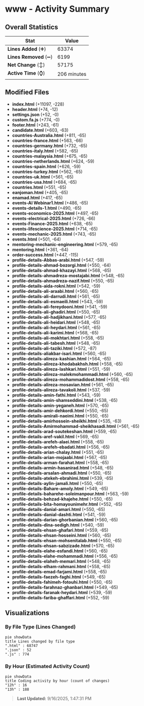 # www - Activity Summary 

## Overall Statistics

| Stat                   | Value                                                             |
| ---------------------- | ----------------------------------------------------------------- |
| **Lines Added** (➕)   | 63374                                          |
| **Lines Removed** (➖) | 6199                                        |
| **Net Change** (↕)    | 57175                |
| **Active Time** (⌚)   | 206 minutes |


## Modified Files
- **index.html** (+11097, -228)
- **header.html** (+74, -12)
- **settings.json** (+52, -0)
- **custom.fa.js** (+774, -0)
- **footer.html** (+243, -61)
- **candidate.html** (+603, -63)
- **countries-Australia.html** (+811, -65)
- **countries-france.html** (+563, -66)
- **countries-germany.html** (+732, -65)
- **countries-italy.html** (+582, -65)
- **countries-malaysia.html** (+675, -65)
- **countries-netherlands.html** (+624, -59)
- **countries-spain.html** (+626, -59)
- **countries-turkey.html** (+562, -65)
- **countries-uk.html** (+561, -65)
- **countries-usa.html** (+684, -65)
- **countries.html** (+551, -65)
- **eanjoman.html** (+405, -65)
- **enamad.html** (+417, -65)
- **events-AI Webinar1.html** (+486, -65)
- **events-details-1.html** (+490, -65)
- **events-economics-2025.html** (+497, -65)
- **events-electrical-2025.html** (+726, -66)
- **events-Finance-2025.html** (+638, -65)
- **events-lifescience-2025.html** (+714, -65)
- **events-mechanic-2025.html** (+743, -65)
- **events.html** (+501, -64)
- **mentoring-mechanic-engineering.html** (+579, -65)
- **mentoring.html** (+361, -64)
- **order-success.html** (+447, -115)
- **profile-details-Abbas-arabi.html** (+547, -59)
- **profile-details-ahmad-bozorgi.html** (+550, -64)
- **profile-details-ahmad-khazayi.html** (+568, -65)
- **profile-details-ahmadreza-mostajabi.html** (+548, -65)
- **profile-details-ahmadreza-nazif.html** (+550, -65)
- **profile-details-aida-rokni.html** (+542, -59)
- **profile-details-ali-araabi.html** (+560, -65)
- **profile-details-ali-darrudi.html** (+561, -65)
- **profile-details-ali-esmaeili.html** (+543, -59)
- **profile-details-ali-fereydooni.html** (+541, -59)
- **profile-details-ali-ghadiri.html** (+550, -65)
- **profile-details-ali-hadjikhani.html** (+577, -65)
- **profile-details-ali-heidari.html** (+548, -65)
- **profile-details-ali-heydari.html** (+561, -65)
- **profile-details-ali-karimi.html** (+568, -65)
- **profile-details-ali-mokhtari.html** (+558, -65)
- **profile-details-ali-tabesh.html** (+548, -65)
- **profile-details-ali-taziki.html** (+572, -87)
- **profile-details-aliakbar-isari.html** (+560, -65)
- **profile-details-alireza-kashian.html** (+564, -65)
- **profile-details-alireza-khodabakhsh.html** (+558, -65)
- **profile-details-alireza-lashkari.html** (+551, -59)
- **profile-details-alireza-malekmohammadi.html** (+560, -65)
- **profile-details-alireza-mohammadidost.html** (+558, -65)
- **profile-details-alireza-mosavian.html** (+561, -65)
- **profile-details-alireza-tavakoli.html** (+537, -59)
- **profile-details-amin-fathi.html** (+543, -59)
- **profile-details-amin-shamseddini.html** (+538, -65)
- **profile-details-amin-yeganeh.html** (+570, -65)
- **profile-details-amir-dehkordi.html** (+550, -65)
- **profile-details-amirali-naeimi.html** (+550, -65)
- **profile-details-amirhossein-sheikhi.html** (+535, -63)
- **profile-details-Amirmohammad-sheikhasadi.html** (+561, -65)
- **profile-details-arad-soutekeshan.html** (+559, -65)
- **profile-details-aref-vakil.html** (+569, -65)
- **profile-details-arefeh-alaei.html** (+558, -65)
- **profile-details-arefeh-ebadati.html** (+556, -65)
- **profile-details-arian-chalay.html** (+551, -65)
- **profile-details-arian-mojaabi.html** (+567, -65)
- **profile-details-arman-farahat.html** (+558, -65)
- **profile-details-armin-hasanirad.html** (+548, -65)
- **profile-details-arsalan-ahmadi.html** (+550, -65)
- **profile-details-atekeh-ebrahimi.html** (+539, -65)
- **profile-details-aylin-jamali.html** (+550, -65)
- **profile-details-Bahare-amoly.html** (+549, -65)
- **profile-details-baharehe-soleimanpour.html** (+563, -59)
- **profile-details-behzad-khajehe.html** (+550, -65)
- **profile-details-bita-homayounimehr.html** (+552, -65)
- **profile-details-danial-amari.html** (+550, -65)
- **profile-details-danial-dashti.html** (+541, -59)
- **profile-details-darian-ghorbanian.html** (+560, -65)
- **profile-details-dina-sedigh.html** (+540, -59)
- **profile-details-ehsan-ghafari.html** (+559, -65)
- **profile-details-ehsan-hosseini.html** (+560, -65)
- **profile-details-ehsan-mohsenitalab.html** (+550, -65)
- **profile-details-ehsan-sabzizade.html** (+570, -65)
- **profile-details-elahe-esfandi.html** (+560, -65)
- **profile-details-elahe-mohammadi.html** (+556, -65)
- **profile-details-elaheh-memari.html** (+548, -65)
- **profile-details-elham-rahmani.html** (+558, -65)
- **profile-details-emad-farjami.html** (+558, -65)
- **profile-details-faezeh-faghi.html** (+549, -65)
- **profile-details-fahimeh-fotouhi.html** (+550, -65)
- **profile-details-farahnaz-ghanbari.html** (+549, -65)
- **profile-details-faranak-heydari.html** (+539, -59)
- **profile-details-fariba-ghaffari.html** (+552, -59)

## Visualizations

### By File Type (Lines Changed)

```mermaid
pie showData
title Lines changed by file type
".html" : 68747
".json" : 52
".js" : 774
```

### By Hour (Estimated Activity Count)

```mermaid
pie showData
title Coding activity by hour (count of changes)
"12h" : 16
"13h" : 188
```


> **Last Updated:** 9/16/2025, 1:47:31 PM
